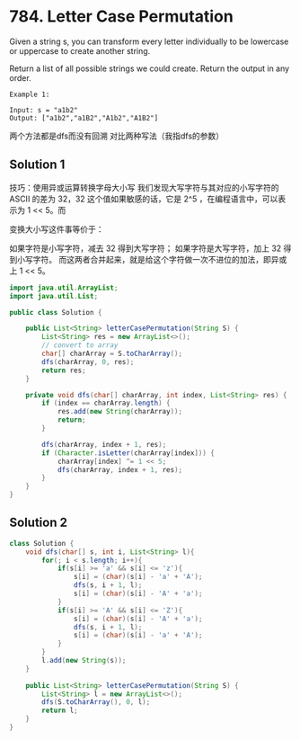 # 784. Letter Case Permutation

Given a string s, you can transform every letter individually to be lowercase or uppercase to create another string.

Return a list of all possible strings we could create. Return the output in any order.

 
```
Example 1:

Input: s = "a1b2"
Output: ["a1b2","a1B2","A1b2","A1B2"]
```
两个方法都是dfs而没有回溯  对比两种写法（我指dfs的参数）
## Solution 1
技巧：使用异或运算转换字母大小写
我们发现大写字符与其对应的小写字符的 ASCII 的差为 32，32 这个值如果敏感的话，它是 2^5 ，在编程语言中，可以表示为 1 << 5。而

变换大小写这件事等价于：

如果字符是小写字符，减去 32 得到大写字符；
如果字符是大写字符，加上 32 得到小写字符。
而这两者合并起来，就是给这个字符做一次不进位的加法，即异或上 1 << 5。
```java
import java.util.ArrayList;
import java.util.List;

public class Solution {

    public List<String> letterCasePermutation(String S) {
        List<String> res = new ArrayList<>();
        // convert to array
        char[] charArray = S.toCharArray();
        dfs(charArray, 0, res);
        return res;
    }

    private void dfs(char[] charArray, int index, List<String> res) {
        if (index == charArray.length) {
            res.add(new String(charArray));
            return;
        }

        dfs(charArray, index + 1, res);
        if (Character.isLetter(charArray[index])) {
            charArray[index] ^= 1 << 5;
            dfs(charArray, index + 1, res);
        }
    }
}

```


## Solution 2

```java
class Solution {
    void dfs(char[] s, int i, List<String> l){
        for(; i < s.length; i++){
            if(s[i] >= 'a' && s[i] <= 'z'){
                s[i] = (char)(s[i] - 'a' + 'A');
                dfs(s, i + 1, l);
                s[i] = (char)(s[i] - 'A' + 'a');
            }
            if(s[i] >= 'A' && s[i] <= 'Z'){
                s[i] = (char)(s[i] - 'A' + 'a');
                dfs(s, i + 1, l);
                s[i] = (char)(s[i] - 'a' + 'A');
            }
        }
        l.add(new String(s));
    }
    
    public List<String> letterCasePermutation(String S) {
        List<String> l = new ArrayList<>();
        dfs(S.toCharArray(), 0, l);
        return l;
    }
}
```
